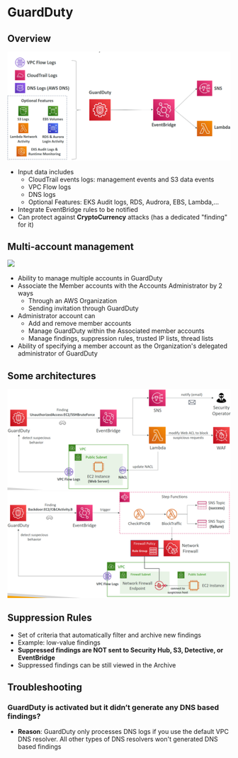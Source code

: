 # GuardDuty

## Overview

<img src="./assets/guardduty.png" />

- Input data includes
  - CloudTrail events logs: management events and S3 data events
  - VPC Flow logs
  - DNS logs
  - Optional Features: EKS Audit logs, RDS, Audrora, EBS, Lambda,...
- Integrate EventBridge rules to be notified
- Can protect against **CryptoCurrency** attacks (has a dedicated "finding" for it)

## Multi-account management

<img src="./assets/guardduty_advanced.png" />

- Ability to manage multiple accounts in GuardDuty
- Associate the Member accounts with the Accounts Administrator by 2 ways
  - Through an AWS Organization
  - Sending invitation through GuardDuty
- Administrator account can
  - Add and remove member accounts
  - Manage GuardDuty within the Associated member accounts
  - Manage findings, suppression rules, trusted IP lists, thread lists
- Ability of specifying a member account as the Organization's delegated administrator of GuardDuty

## Some architectures

<img src="./assets/guardduty-example-1.png" />
<img src="./assets/guardduty-example-2.png" />

## Suppression Rules

- Set of criteria that automatically filter and archive new findings
- Example: low-value findings
- **Suppressed findings are NOT sent to Security Hub, S3, Detective, or EventBridge**
- Suppressed findings can be still viewed in the Archive

## Troubleshooting

### GuardDuty is activated but it didn’t generate any DNS based findings?

- **Reason**: GuardDuty only processes DNS logs if you use the default VPC DNS resolver. All other types of DNS resolvers won't generated DNS based findings
